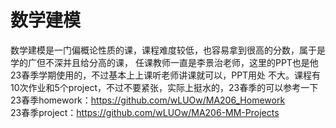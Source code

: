 # 数学建模
数学建模是一门偏概论性质的课，课程难度较低，也容易拿到很高的分数，属于是学的广但不深并且给分高的课，
任课教师一直是李景治老师，这里的PPT也是他23春季学期使用的，不过基本上上课听老师讲课就可以，PPT用处
不大。课程有10次作业和5个project，不过不要紧张，实际上挺水的，23春季的可以参考一下\
23春季homework：https://github.com/wLUOw/MA206_Homework \
23春季project：https://github.com/wLUOw/MA206-MM-Projects
